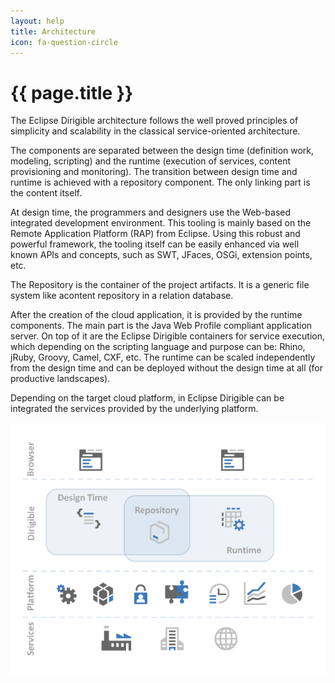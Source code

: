 ```yaml
---
layout: help
title: Architecture
icon: fa-question-circle
---
```


{{ page.title }}
===

The Eclipse Dirigible architecture follows the well proved principles of simplicity and scalability in the classical service-oriented architecture.

The components are separated between the design time (definition work, modeling, scripting) and the runtime (execution of services, content provisioning and monitoring). The transition between design time and runtime is achieved with a repository component. The only linking part is the content itself.

At design time, the programmers and designers use the Web-based integrated development environment. This tooling is mainly based on the Remote Application Platform (RAP) from Eclipse. Using this robust and powerful framework, the tooling itself can be easily enhanced via well known APIs and concepts, such as SWT, JFaces, OSGi, extension points, etc.

The Repository is the container of the project artifacts. It is a generic file system like acontent repository in a relation database.

After the creation of the cloud application, it is provided by the runtime components. The main part is the Java Web Profile compliant application server. On top of it are the Eclipse Dirigible containers for service execution, which depending on the scripting language and purpose can be: Rhino, jRuby, Groovy, Camel, CXF, etc. The runtime can be scaled independently from the design time and can be deployed without the design time at all (for productive landscapes).

Depending on the target cloud platform, in Eclipse Dirigible can be integrated the services provided by the underlying platform.

![Dirigible Components](help/images/architecture.png)


